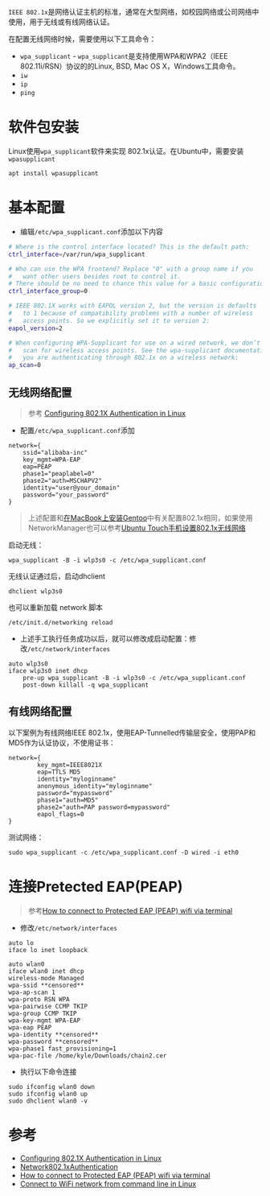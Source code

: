 `IEEE 802.1x`是网络认证主机的标准，通常在大型网络，如校园网络或公司网络中使用，用于无线或有线网络认证。

在配置无线网络时候，需要使用以下工具命令：

* `wpa_supplicant` - `wpa_supplicant`是支持使用WPA和WPA2（IEEE 802.11i/RSN）协议的的Linux, BSD, Mac OS X，Windows工具命令。
* `iw`
* `ip`
* `ping`

# 软件包安装

Linux使用`wpa_supplicant`软件来实现 802.1x认证。在Ubuntu中，需要安装`wpasupplicant`

```
apt install wpasupplicant
```

# 基本配置

* 编辑`/etc/wpa_supplicant.conf`添加以下内容

```bash
# Where is the control interface located? This is the default path:
ctrl_interface=/var/run/wpa_supplicant

# Who can use the WPA frontend? Replace "0" with a group name if you
#   want other users besides root to control it.
# There should be no need to chance this value for a basic configuration:
ctrl_interface_group=0

# IEEE 802.1X works with EAPOL version 2, but the version is defaults 
#   to 1 because of compatibility problems with a number of wireless
#   access points. So we explicitly set it to version 2:
eapol_version=2

# When configuring WPA-Supplicant for use on a wired network, we don’t need to
#   scan for wireless access points. See the wpa-supplicant documentation if
#   you are authenticating through 802.1x on a wireless network:
ap_scan=0
```

## 无线网络配置

> 参考 [Configuring 802.1X Authentication in Linux](https://www.nowiressecurity.com/configure-8021x-authentication-linux)

* 配置`/etc/wpa_supplicant.conf`添加

```
network={
    ssid="alibaba-inc"
    key_mgmt=WPA-EAP
    eap=PEAP
    phase1="peaplabel=0"
    phase2="auth=MSCHAPV2"
    identity="user@your_domain"
    password="your_password"
}
```

> 上述配置和[在MacBook上安装Gentoo](../../../gentoo/install_gentoo_on_macbook)中有关配置802.1x相同，如果使用NetworkManager也可以参考[Ubuntu Touch手机设置802.1x无线网络](../../../../develop/ubuntu_touch/802.1x_wireless_network_to_ubuntu_phone)

启动无线：

```
wpa_supplicant -B -i wlp3s0 -c /etc/wpa_supplicant.conf
```

无线认证通过后，启动dhclient

```
dhclient wlp3s0
```

也可以重新加载 network 脚本

```
/etc/init.d/networking reload
```

* 上述手工执行任务成功以后，就可以修改成启动配置：修改`/etc/network/interfaces`

```
auto wlp3s0
iface wlp3s0 inet dhcp
    pre-up wpa_supplicant -B -i wlp3s0 -c /etc/wpa_supplicant.conf
    post-down killall -q wpa_supplicant
```

## 有线网络配置

以下案例为有线网络IEEE 802.1x，使用EAP-Tunnelled传输层安全，使用PAP和MD5作为认证协议，不使用证书：

```
network={
        key_mgmt=IEEE8021X
        eap=TTLS MD5
        identity="myloginname"
        anonymous_identity="myloginname"
        password="mypassword"
        phase1="auth=MD5"
        phase2="auth=PAP password=mypassword"
        eapol_flags=0
}
```

测试网络：

```
sudo wpa_supplicant -c /etc/wpa_supplicant.conf -D wired -i eth0
```

# 连接Pretected EAP(PEAP)

> 参考[How to connect to Protected EAP (PEAP) wifi via terminal](https://askubuntu.com/questions/682135/how-to-connect-to-protected-eap-peap-wifi-via-terminal)

* 修改`/etc/network/interfaces`

```
auto lo
iface lo inet loopback

auto wlan0
iface wlan0 inet dhcp
wireless-mode Managed
wpa-ssid **censored**
wpa-ap-scan 1
wpa-proto RSN WPA
wpa-pairwise CCMP TKIP
wpa-group CCMP TKIP
wpa-key-mgmt WPA-EAP
wpa-eap PEAP
wpa-identity **censored**
wpa-password **censored**
wpa-phase1 fast_provisioning=1
wpa-pac-file /home/kyle/Downloads/chain2.cer
```

* 执行以下命令连接

```
sudo ifconfig wlan0 down
sudo ifconfig wlan0 up
sudo dhclient wlan0 -v
```


# 参考

* [Configuring 802.1X Authentication in Linux](https://www.nowiressecurity.com/configure-8021x-authentication-linux)
* [Network802.1xAuthentication](https://help.ubuntu.com/community/Network802.1xAuthentication)
* [How to connect to Protected EAP (PEAP) wifi via terminal](https://askubuntu.com/questions/682135/how-to-connect-to-protected-eap-peap-wifi-via-terminal)
* [Connect to WiFi network from command line in Linux](https://www.blackmoreops.com/2014/09/18/connect-to-wifi-network-from-command-line-in-linux/)